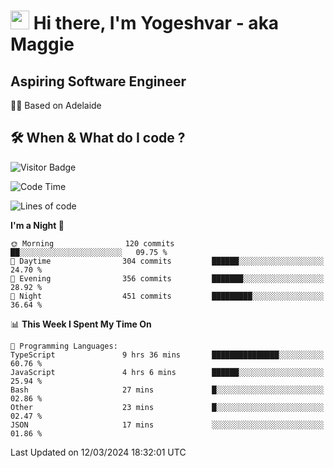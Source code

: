 <h1><img src="https://emojis.slackmojis.com/emojis/images/1531849430/4246/blob-sunglasses.gif?1531849430" width="30"/> Hi there, I'm Yogeshvar - aka Maggie</h1>

## Aspiring Software Engineer
🏂🏻  Based on Adelaide 

## 🛠 When & What do I code ?  

![Visitor Badge](https://visitor-badge.feriirawann.repl.co?username=yogeshvar&repo=yogeshvar&label=Visitors&style=plastic&color=%23457BFF&contentType=svg)

<!--START_SECTION:waka-->
![Code Time](http://img.shields.io/badge/Code%20Time-2%2C742%20hrs%2015%20mins-blue)

![Lines of code](https://img.shields.io/badge/From%20Hello%20World%20I%27ve%20Written-4.1%20million%20lines%20of%20code-blue)

**I'm a Night 🦉** 

```text
🌞 Morning                120 commits         ██░░░░░░░░░░░░░░░░░░░░░░░   09.75 % 
🌆 Daytime                304 commits         ██████░░░░░░░░░░░░░░░░░░░   24.70 % 
🌃 Evening                356 commits         ███████░░░░░░░░░░░░░░░░░░   28.92 % 
🌙 Night                  451 commits         █████████░░░░░░░░░░░░░░░░   36.64 % 
```


📊 **This Week I Spent My Time On** 

```text
💬 Programming Languages: 
TypeScript               9 hrs 36 mins       ███████████████░░░░░░░░░░   60.76 % 
JavaScript               4 hrs 6 mins        ██████░░░░░░░░░░░░░░░░░░░   25.94 % 
Bash                     27 mins             █░░░░░░░░░░░░░░░░░░░░░░░░   02.86 % 
Other                    23 mins             █░░░░░░░░░░░░░░░░░░░░░░░░   02.47 % 
JSON                     17 mins             ░░░░░░░░░░░░░░░░░░░░░░░░░   01.86 % 
```


 Last Updated on 12/03/2024 18:32:01 UTC
<!--END_SECTION:waka-->
